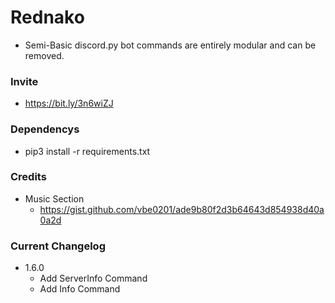 # Rednako
 - Semi-Basic discord.py bot commands are entirely modular and can be removed.

### Invite
 - https://bit.ly/3n6wiZJ

### Dependencys
 - pip3 install -r requirements.txt
  
  
### Credits

- Music Section
  - https://gist.github.com/vbe0201/ade9b80f2d3b64643d854938d40a0a2d
  
  
 ### Current Changelog
  
  - 1.6.0
    - Add ServerInfo Command
    - Add Info Command
